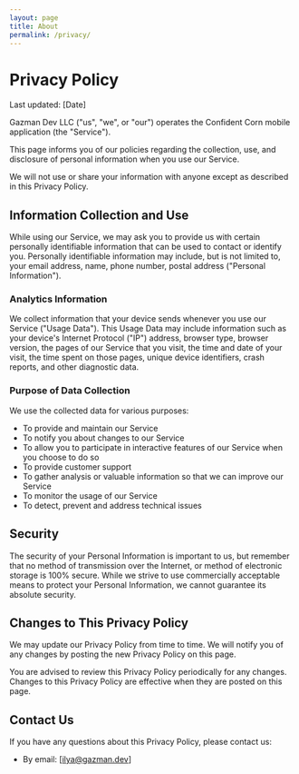 ```yaml
---
layout: page
title: About
permalink: /privacy/
---
```


# Privacy Policy

Last updated: [Date]

Gazman Dev LLC ("us", "we", or "our") operates the Confident Corn mobile application (the "Service").

This page informs you of our policies regarding the collection, use, and disclosure of personal information when you use our Service.

We will not use or share your information with anyone except as described in this Privacy Policy.

## Information Collection and Use

While using our Service, we may ask you to provide us with certain personally identifiable information that can be used to contact or identify you. Personally identifiable information may include, but is not limited to, your email address, name, phone number, postal address ("Personal Information").

### Analytics Information

We collect information that your device sends whenever you use our Service ("Usage Data"). This Usage Data may include information such as your device's Internet Protocol ("IP") address, browser type, browser version, the pages of our Service that you visit, the time and date of your visit, the time spent on those pages, unique device identifiers, crash reports, and other diagnostic data.

### Purpose of Data Collection

We use the collected data for various purposes:
- To provide and maintain our Service
- To notify you about changes to our Service
- To allow you to participate in interactive features of our Service when you choose to do so
- To provide customer support
- To gather analysis or valuable information so that we can improve our Service
- To monitor the usage of our Service
- To detect, prevent and address technical issues

## Security

The security of your Personal Information is important to us, but remember that no method of transmission over the Internet, or method of electronic storage is 100% secure. While we strive to use commercially acceptable means to protect your Personal Information, we cannot guarantee its absolute security.

## Changes to This Privacy Policy

We may update our Privacy Policy from time to time. We will notify you of any changes by posting the new Privacy Policy on this page.

You are advised to review this Privacy Policy periodically for any changes. Changes to this Privacy Policy are effective when they are posted on this page.

## Contact Us

If you have any questions about this Privacy Policy, please contact us:
- By email: [ilya@gazman.dev]